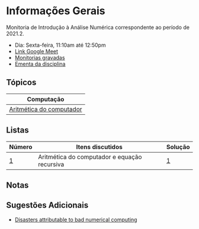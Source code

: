# Informações Gerais 

Monitoria de Introdução à Análise Numérica correspondente ao período de 2021.2.  

- Dia: Sexta-feira, 11:10am até 12:50pm
- [Link Google Meet](https://meet.google.com/kfq-nuoh-bos)
- [Monitorias gravadas]()
- [Ementa da disciplina](/files/numerical-analysis/ementa.pdf)

## Tópicos

|Computação|
|-|
|[Aritmética do computador]((/ta-sessions/analisenum/computing))|

## Listas

|Número|Itens discutidos|Solução|
|------|----------------|-------|
|[1](/files/disciplines/numerical-analysis/lista1.pdf)|Aritmética do computador e equação recursiva|[1](/files/disciplines/numerical-analysis/solutions1.pdf)|

## Notas
  
## Sugestões Adicionais 

- [Disasters attributable to bad numerical computing](https://www-users.cse.umn.edu/~arnold/disasters/)